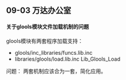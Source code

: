 ## 09-03 万达办公室

#### 关于glools模块文件加载机制的问题
glools模块有两套程序加载支持：
- glools/inc_libraries/funcs.lib.inc
- libraries/glools/load.lib.inc Lib_Glools_Load

问题：
两套机制应该合为一套，简化应用。
